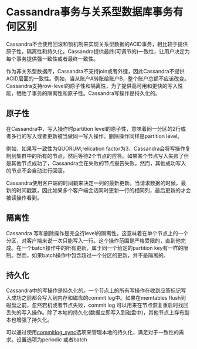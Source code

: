 # Cassandra事务与关系型数据库事务有何区别 #

Cassandra不会使用回滚和锁机制来实现关系型数据的ACID事务，相比较于提供原子性，隔离性和持久化，Cassandra提供最终(可调节的)一致性，让用户决定为每个事务提供强一致性或者最终一致性。

作为非关系型数据库，Cassandra不支持join或者外键，因此Cassandra不提供ACID层面的一致性。例如，当从账户A转账给账户B，整个账户总额不应该改变。Cassandra支持row-level的原子性和隔离性，为了提供高可用和更快的写入性能，牺牲了事务的隔离性和原子性。Cassandra写操作是持久化的。

## 原子性 ##

在Cassandra中，写入操作时partition level的原子性，意味着同一分区的2行或者多行的写入或者更新被当做同一写入操作。删除操作同样是partition level。

例如，如果写一致性为QUORUM,relication factor为3，Cassandra会将写操作复制到集群中的所有的节点，然后等待2个节点的应答。如果某个节点写入失败了但是其他节点成功了，Cassandra会在失败的节点报告失败。然而，其他成功写入的节点不会自动进行回滚。

Cassandra使用客户端的时间戳来决定一列的最新更新。当请求数据的时候，最新的时间戳赢，因此如果多个客户端会话同时更新一行的相同列，最后更新的才会被读操作看到。

## 隔离性 ##

Cassandra 写和删除操作是完全行level的隔离性。这意味着在单个节点上的一个分区，对客户端来说一次只能写入一行。这个操作范围是严格受限的，直到他完成。在一个batch操作中的所有更新，属于同一个给定的partition key有一样的限制。然而，如果batch操作中包含超过一个分区的更新，并不是隔离的。

## 持久化 ##

Cassandra中的写操作是持久化的。一个节点上的所有写操作在收到应答标记写入成功之前都会写入到内存和磁盘的commit log中。如果在memtables flush到磁盘之前，忽然宕机或者节点失败，commit log 可以用来在节点恢复重启时找回丢失的写入操作。除了本地的持久化(数据立即写入到磁盘中)，其他节点上存有副本也增强了持久化。

可以通过使用[commitlog_sync](http://docs.datastax.com/en/cassandra/3.0/cassandra/configuration/configCassandra_yaml.html#configCassandra_yaml__commitlog_sync)选项来管理本地的持久化，满足对于一致性的需求。设置选项为periodic 或者batch